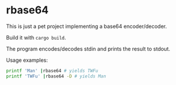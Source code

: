 # rbase64

This is just a pet project implementing a base64 encoder/decoder.

Build it with `cargo build`.

The program encodes/decodes stdin and prints the result to stdout.

Usage examples:
```bash
printf 'Man' |rbase64 # yields TWFu
printf 'TWFu' |rbase64 -D # yields Man
```
